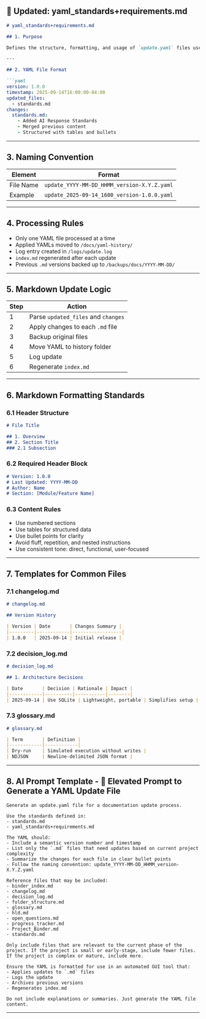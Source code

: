 ## 📘 Updated: yaml_standards+requirements.md

```markdown
# yaml_standards+requirements.md

## 1. Purpose

Defines the structure, formatting, and usage of `update.yaml` files used to apply changes to `.md` documentation files. Ensures updates are consistent, traceable, and aligned with project standards.

---

## 2. YAML File Format

```yaml
version: 1.0.0
timestamp: 2025-09-14T16:00:00-04:00
updated_files:
  - standards.md
changes:
  standards.md:
    - Added AI Response Standards
    - Merged previous content
    - Structured with tables and bullets
```

---

## 3. Naming Convention

| Element | Format |
|--------|--------|
| File Name | `update_YYYY-MM-DD_HHMM_version-X.Y.Z.yaml` |
| Example   | `update_2025-09-14_1600_version-1.0.0.yaml` |

---

## 4. Processing Rules

- Only one YAML file processed at a time
- Applied YAMLs moved to `/docs/yaml-history/`
- Log entry created in `/logs/update.log`
- `index.md` regenerated after each update
- Previous `.md` versions backed up to `/backups/docs/YYYY-MM-DD/`

---

## 5. Markdown Update Logic

| Step | Action |
|------|--------|
| 1 | Parse `updated_files` and `changes` |
| 2 | Apply changes to each `.md` file |
| 3 | Backup original files |
| 4 | Move YAML to history folder |
| 5 | Log update |
| 6 | Regenerate `index.md` |

---

## 6. Markdown Formatting Standards

### 6.1 Header Structure

```markdown
# File Title

## 1. Overview
## 2. Section Title
### 2.1 Subsection
```

### 6.2 Required Header Block

```markdown
# Version: 1.0.0
# Last Updated: YYYY-MM-DD
# Author: Name
# Section: [Module/Feature Name]
```

### 6.3 Content Rules

- Use numbered sections
- Use tables for structured data
- Use bullet points for clarity
- Avoid fluff, repetition, and nested instructions
- Use consistent tone: direct, functional, user-focused

---

## 7. Templates for Common Files

### 7.1 changelog.md

```markdown
# changelog.md

## Version History

| Version | Date       | Changes Summary |
|---------|------------|------------------|
| 1.0.0   | 2025-09-14 | Initial release |
```

### 7.2 decision_log.md

```markdown
# decision_log.md

## 1. Architecture Decisions

| Date       | Decision | Rationale | Impact |
|------------|----------|-----------|--------|
| 2025-09-14 | Use SQLite | Lightweight, portable | Simplifies setup |
```

### 7.3 glossary.md

```markdown
# glossary.md

| Term       | Definition |
|------------|------------|
| Dry-run    | Simulated execution without writes |
| NDJSON     | Newline-delimited JSON format |
```

---

## 8. AI Prompt Template - 🧠 Elevated Prompt to Generate a YAML Update File

```text
Generate an update.yaml file for a documentation update process.

Use the standards defined in:
- standards.md
- yaml_standards+requirements.md

The YAML should:
- Include a semantic version number and timestamp
- List only the `.md` files that need updates based on current project complexity
- Summarize the changes for each file in clear bullet points
- Follow the naming convention: update_YYYY-MM-DD_HHMM_version-X.Y.Z.yaml

Reference files that may be included:
- binder_index.md
- changelog.md
- decision_log.md
- folder_structure.md
- glossary.md
- hld.md
- open_questions.md
- progress_tracker.md
- Project_Binder.md
- standards.md

Only include files that are relevant to the current phase of the project. If the project is small or early-stage, include fewer files. If the project is complex or mature, include more.

Ensure the YAML is formatted for use in an automated GUI tool that:
- Applies updates to `.md` files
- Logs the update
- Archives previous versions
- Regenerates index.md

Do not include explanations or summaries. Just generate the YAML file content.

```

---
